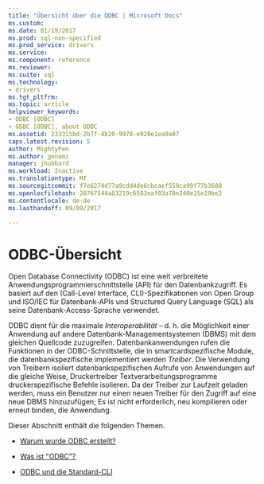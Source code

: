 ```yaml
---
title: "Übersicht über die ODBC | Microsoft Docs"
ms.custom: 
ms.date: 01/19/2017
ms.prod: sql-non-specified
ms.prod_service: drivers
ms.service: 
ms.component: reference
ms.reviewer: 
ms.suite: sql
ms.technology:
- drivers
ms.tgt_pltfrm: 
ms.topic: article
helpviewer_keywords:
- ODBC [ODBC]
- ODBC [ODBC], about ODBC
ms.assetid: 233315bd-2b7f-4b20-9978-e920e1ea9a07
caps.latest.revision: 5
author: MightyPen
ms.author: genemi
manager: jhubbard
ms.workload: Inactive
ms.translationtype: MT
ms.sourcegitcommit: f7e6274d77a9cdd4de6cbcaef559ca99f77b3608
ms.openlocfilehash: 20767544a83219c6583eaf03a78e240e15e19be2
ms.contentlocale: de-de
ms.lasthandoff: 09/09/2017

---
```

# <a name="odbc-overview"></a>ODBC-Übersicht
Open Database Connectivity (ODBC) ist eine weit verbreitete Anwendungsprogrammierschnittstelle (API) für den Datenbankzugriff. Es basiert auf den (Call-Level Interface, CLI)-Spezifikationen von Open Group und ISO/IEC für Datenbank-APIs und Structured Query Language (SQL) als seine Datenbank-Access-Sprache verwendet.  
  
 ODBC dient für die maximale *Interoperabilität* – d. h. die Möglichkeit einer Anwendung auf andere Datenbank-Managementsystemen (DBMS) mit dem gleichen Quellcode zuzugreifen. Datenbankanwendungen rufen die Funktionen in der ODBC-Schnittstelle, die in smartcardspezifische Module, die datenbankspezifische implementiert werden *Treiber*. Die Verwendung von Treibern isoliert datenbankspezifischen Aufrufe von Anwendungen auf die gleiche Weise, Druckertreiber Textverarbeitungsprogramme druckerspezifische Befehle isolieren. Da der Treiber zur Laufzeit geladen werden, muss ein Benutzer nur einen neuen Treiber für den Zugriff auf eine neue DBMS hinzuzufügen; Es ist nicht erforderlich, neu kompilieren oder erneut binden, die Anwendung.  
  
 Dieser Abschnitt enthält die folgenden Themen.  
  
-   [Warum wurde ODBC erstellt?](../../odbc/reference/why-was-odbc-created.md)  
  
-   [Was ist "ODBC"?](../../odbc/reference/what-is-odbc.md)  
  
-   [ODBC und die Standard-CLI](../../odbc/reference/odbc-and-the-standard-cli.md)

